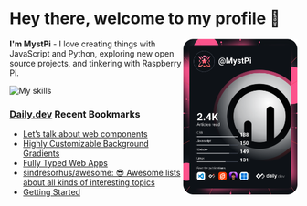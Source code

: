 # Hey there, welcome to my profile 👋

<a href="https://app.daily.dev/MystPi"><img src="https://github.com/MystPi/MystPi/blob/main/devcard.svg" width="200" alt="MystPi's Dev Card" align="right"/></a>

**I'm MystPi** - I love creating things with JavaScript and Python, exploring new open source projects, and tinkering with Raspberry Pi.

![My skills](https://skillicons.dev/icons?i=svelte,js,html,css,py,raspberrypi,react,tailwind)

### [Daily.dev](https://daily.dev) Recent Bookmarks
<!-- daily.dev BOOKMARKS:START -->
- [Let’s talk about web components](https://app.daily.dev/posts/NsvbPOuKg?utm_source=rss&utm_medium=bookmarks&utm_campaign=Itr6mLfRdMms0HCyePtl9)
- [Highly Customizable Background Gradients](https://app.daily.dev/posts/cEeneTamw?utm_source=rss&utm_medium=bookmarks&utm_campaign=Itr6mLfRdMms0HCyePtl9)
- [Fully Typed Web Apps](https://app.daily.dev/posts/3Ts_5WpiK?utm_source=rss&utm_medium=bookmarks&utm_campaign=Itr6mLfRdMms0HCyePtl9)
- [sindresorhus/awesome: 😎 Awesome lists about all kinds of interesting topics](https://app.daily.dev/posts/7rXMgTo1Q?utm_source=rss&utm_medium=bookmarks&utm_campaign=Itr6mLfRdMms0HCyePtl9)
- [Getting Started](https://app.daily.dev/posts/ahMnLtB3p?utm_source=rss&utm_medium=bookmarks&utm_campaign=Itr6mLfRdMms0HCyePtl9)
<!-- daily.dev BOOKMARKS:END -->
